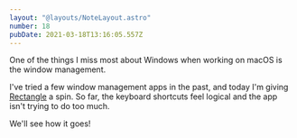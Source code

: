 ```yaml
---
layout: "@layouts/NoteLayout.astro"
number: 18
pubDate: 2021-03-18T13:16:05.557Z
---
```


One of the things I miss most about Windows when working on macOS is the window management.

I've tried a few window management apps in the past, and today I'm giving [Rectangle](https://rectangleapp.com/) a spin. So far, the keyboard shortcuts feel logical and the app isn't trying to do too much.

We'll see how it goes!
